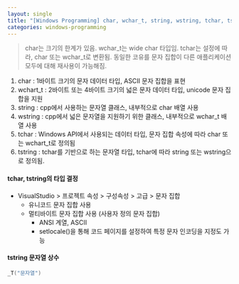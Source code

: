 ```yaml
---
layout: single
title: "[Windows Programming] char, wchar_t, string, wstring, tchar, tstring 내용 정리"
categories: windows-programming
---
```


> char는 크기의 한계가 있음. wchar_t는 wide char 타입임.
> tchar는 설정에 따라, char 또는 wchar_t로 변환됨.
> 동일한 코유를 문자 집합이 다른 애플리케이션 모두에 대해 재사용이 가능해짐.

1. char : 1바이트 크기의 문자 데이터 타입, ASCII  문자 집합을 표현
2. wchart_t : 2바이트 또는 4바이트 크기의 넓은 문자 데이터 타입, unicode 문자 집합을 지원
3. string : cpp에서 사용하는 문자열 클래스, 내부적으로 char 배열 사용
4. wstring : cpp에서 넓은 문자열을 지원하기 위한 클래스, 내부적으로 wchar_t 배열 사용
5. tchar : Windows API에서 사용되는 데이터 타입, 문자 집합 속성에 따라 char 또는 wchart_t로 정의됨
6. tstring : tchar를 기반으로 하는 문자열 타입, tchar에 따라 string 또는 wstring으로 정의됨.

#### tchar, tstring의 타입 결정
- VisualStudio > 프로젝트 속성 > 구성속성 > 고급 > 문자 집합
    - 유니코드 문자 집합 사용
    - 멀티바이트 문자 집합 사용 (사용자 정의 문자 집합) 
	    - ANSI 계열, ASCII
	    - setlocale()을 통해 코드 페이지를 설정하여 특정 문자 인코딩을 지정도 가능

#### tstring 문자열 상수
```cpp
_T("문자열")
```